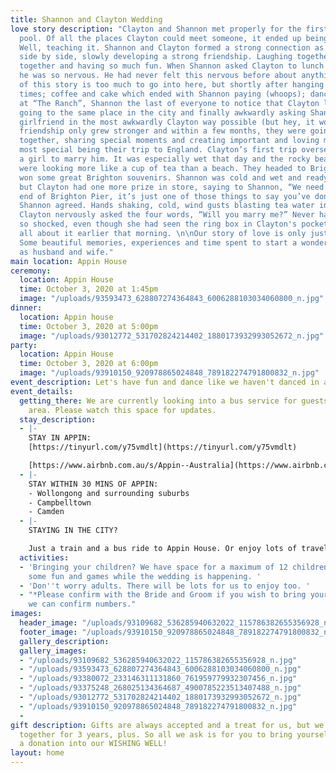 ```yaml
---
title: Shannon and Clayton Wedding
love story description: "Clayton and Shannon met properly for the first time in the
  pool. Of all the places Clayton could meet someone, it ended up being while swimming.
  Well, teaching it. Shannon and Clayton formed a strong connection as they taught
  side by side, slowly developing a strong friendship. Laughing together, teaching
  together and having so much fun. When Shannon asked Clayton to lunch with some friends,
  he was so nervous. He had never felt this nervous before about anything. Every detail
  of this story is too much to go into here, but shortly after hanging out a few more
  times; coffee and cake which ended with Shannon paying (whoops); dancing together
  at “The Ranch”, Shannon the last of everyone to notice that Clayton liked her; coincidentally
  going to the same place in the city and finally awkwardly asking Shannon to be Clayton’s
  girlfriend in the most awkwardly Clayton way possible (but hey, it worked). Their
  friendship only grew stronger and within a few months, they were going on holidays
  together, sharing special moments and creating important and loving memories. \n\nThe
  most special being their trip to England. Clayton’s first trip overseas and he asks
  a girl to marry him. It was especially wet that day and the rocky beaches of Brighton
  were looking more like a cup of tea than a beach. They headed to Brighton pier and
  won some great Brighton souvenirs. Shannon was cold and wet and ready to go to lunch,
  but Clayton had one more prize in store, saying to Shannon, “We need to see the
  end of Brighton Pier, it’s just one of those things to say you’ve done it”. Hesitantly,
  Shannon agreed. Hands shaking, cold, wind gusts blasting tea water in our faces,
  Clayton nervously asked the four words, “Will you marry me?” Never had Shannon been
  so shocked, even though she had seen the ring box in Clayton's pocket and asked
  all about it earlier that morning. \n\nOur story of love is only just beginning.
  Some beautiful memories, experiences and time spent to start a wonderful life together,
  as husband and wife."
main location: Appin House
ceremony:
  location: Appin House
  time: October 3, 2020 at 1:45pm
  image: "/uploads/93593473_628807274364843_6006288103034060800_n.jpg"
dinner:
  location: Appin house
  time: October 3, 2020 at 5:00pm
  image: "/uploads/93012772_531702824214402_1880173932993052672_n.jpg"
party:
  location: Appin House
  time: October 3, 2020 at 6:00pm
  image: "/uploads/93910150_920978865024848_789182274791800832_n.jpg"
event_description: Let's have fun and dance like we haven't danced in a year.
event_details:
  getting_there: We are currently looking into a bus service for guests from the Campbelltown
    area. Please watch this space for updates.
  stay_description:
  - |-
    STAY IN APPIN:
    [https://tinyurl.com/y75vmdlt](https://tinyurl.com/y75vmdlt)

    [https://www.airbnb.com.au/s/Appin--Australia](https://www.airbnb.com.au/s/Appin--Australia)
  - |-
    STAY WITHIN 30 MINS OF APPIN:
    - Wollongong and surrounding suburbs
    - Campbelltown
    - Camden
  - |-
    STAYING IN THE CITY?

    Just a train and a bus ride to Appin House. Or enjoy lots of travel options Sydney has to offer.
  activities:
  - 'Bringing your children? We have space for a maximum of 12 children* to join in
    some fun and games while the wedding is happening. '
  - 'Don''t worry adults. There will be lots for us to enjoy too. '
  - "*Please confirm with the Bride and Groom if you wish to bring your children so
    we can confirm numbers."
images:
  header_image: "/uploads/93109682_536285940632022_115786382655356928_n.jpg"
  footer_image: "/uploads/93910150_920978865024848_789182274791800832_n.jpg"
  gallery_description: 
  gallery_images:
  - "/uploads/93109682_536285940632022_115786382655356928_n.jpg"
  - "/uploads/93593473_628807274364843_6006288103034060800_n.jpg"
  - "/uploads/93380072_233146311131860_761959779932307456_n.jpg"
  - "/uploads/93375248_268025134364687_4900785223513407488_n.jpg"
  - "/uploads/93012772_531702824214402_1880173932993052672_n.jpg"
  - "/uploads/93910150_920978865024848_789182274791800832_n.jpg"
  - 
gift description: Gifts are always accepted and a treat for us, but we have been living
  together for 3 years, plus. So all we ask is for you to bring yourselves, and make
  a donation into our WISHING WELL!
layout: home
---
```


